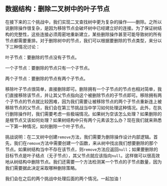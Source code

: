 ## 数据结构：删除二叉树中的叶子节点

在接下来的三个挑战中，我们实现二叉查找树中更为复杂的操作——删除。之所以说删除操作很复杂，是因为移除节点会破坏树中已经建立好的连接。为了保证树结构的完整性，这些连接必须周密地重新建立，某些删除操作甚至可能导致树的所有节点都需要重排。对于删除树中的节点，我们可以根据要删除的节点类型，来分以下三种情况讨论：

叶子节点：要删除的节点没有子节点。

一个子节点：要删除的节点只有一个子节点。

两个子节点：要删除的节点有两个子节点。

移除叶子节点很简单，直接删除即可。删除拥有一个子节点的节点也相对简单，我们直接移除该节点，并让其父节点指向这个被删除节点的子节点即可。移除拥有两个子节点的节点就比较困难，因为我们需要让被移除节点的两个子节点重新连上被移除节点的父节点，我们会在第三节挑战当中学习如何处理这种情况。此外，在执行删除操作时，我们需要考虑一些极端情况。如果树为空该怎么处理？如果删除的是根节点又该如何处理？如果树结构中只有两个元素该怎么办？现在我们就来熟悉一下第一种情况，如何删除一个叶子节点。

挑战说明：在二叉树中创建`remove`方法，我们需要为删除操作设计内部逻辑。首先，我们在`remove`方法中需要创建一个函数，来从树中找出我们想要删除的那个节点。如果树结构当中不存在该节点，则`remove`方法应返回`null`；如果要删除的目标节点是叶子结点（无子节点），其父节点就应该指向`null`。这样做可以很高效地从树结构中删除节点。我们还需要一个方法检测某一个节点的子节点数量，因为我们需要据此决定采取哪种删除策略。

我们会在之后的两个挑战中处理后面的两个情况。一起加油！